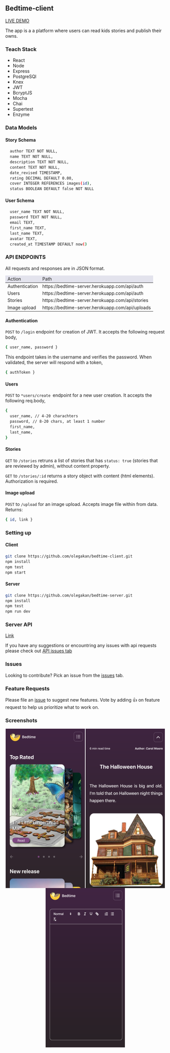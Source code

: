 ## Bedtime-client 
[LIVE DEMO](https://bedtime-app.olegakan5326.now.sh/#/)

The app is a a platform where users can read kids stories and publish their owns.

### Teach Stack
<ul>
  <li>React</li>
  <li>Node</li>
  <li>Express</li>
  <li>PostgreSQl</li>
  <li>Knex</li>
  <li>JWT</li>
  <li>BcryptJS</li>
  <li>Mocha</li>
  <li>Chai</li>
  <li>Supertest</li>
  <li>Enzyme</li>
</ul>

### Data Models

#### Story Schema
```sh
  author TEXT NOT NULL,
  name TEXT NOT NULL,
  description TEXT NOT NULL,
  content TEXT NOT NULL,
  date_revised TIMESTAMP,
  rating DECIMAL DEFAULT 0.00,
  cover INTEGER REFERENCES images(id),
  status BOOLEAN DEFAULT false NOT NULL
```

#### User Schema
```sh
  user_name TEXT NOT NULL,
  password TEXT NOT NULL,
  email TEXT,
  first_name TEXT,
  last_name TEXT,
  avatar TEXT,
  created_at TIMESTAMP DEFAULT now()
```

### API ENDPOINTS
All requests and responses are in JSON format.
<table>
  <thead style='background: rgba(0,0,100,.1'>
    <tr>
      <td>Action</td>
      <td>Path</td>
    </tr>
  </thead>
  <tbody>
    <tr>
      <td>Authentication</td>
      <td>https://bedtime-server.herokuapp.com/api/auth</td>
    </tr>
    <tr>
      <td>Users</td>
      <td>https://bedtime-server.herokuapp.com/api/auth</td>
    </tr>
    <tr>
      <td>Stories</td>
      <td>https://bedtime-server.herokuapp.com/api/stories</td>
    </tr>
    <tr>
      <td>Image upload</td>
      <td>https://bedtime-server.herokuapp.com/api/uploads</td>
    </tr>
  </tbody>
</table>

#### Authentication
`POST` to `/login` endpoint for creation of JWT. It accepts the following request body,

```sh
{ user_name, password }
```

This endpoint takes in the username and verifies the password. When validated, the server will respond with a token,
```sh
{ authToken }
```

#### Users

`POST` to `*users/create `endpoint for a new user creation. It accepts the following req.body,
```sh
{
  user_name, // 4-20 charachters
  password, // 8-20 chars, at least 1 number
  first_name,
  last_name,
}
```

#### Stories
`GET` to `/stories` retruns a list of stories that has `status: true` (stories that are reviewed by admin), without content property.

`GET` to `/stories/:id` returns a story object with content (html elements). Authorization is required.

#### Image upload

`POST` to `/upload` for an image upload. Accepts image file within from data. Returns: 
```sh
{ id, link }
```


### Setting up
#### Client
```sh
git clone https://github.com/olegakan/bedtime-client.git
npm install
npm test
npm start
```
#### Server
```sh
git clone https://github.com/olegakan/bedtime-server.git
npm install
npm test
npm run dev
```

### Server API
[Link](https://github.com/olegakan/bedtime-server)

If you have any suggestions or encountring any issues with api requests please check out [API issues tab](https://github.com/olegakan/bedtime-server/issues)

### Issues

Looking to contribute? Pick an issue from the [issues](https://github.com/olegakan/bedtime-client/issues) tab.

### Feature Requests

Please file an [issue](https://github.com/olegakan/bedtime-client/issues) to suggest new features. Vote by adding 👍 on feature request to help us prioritize what to work on.

### Screenshots

<div style='
  display: flex;
  justify-content: space-around;
  flex-wrap: wrap;
'>
  <img src='./readme/img_1.png' alt='landing page' width='250' height='500'/>
  <img src='./readme/img_2.png' alt='requests page' width='250' height='500'/>
  <img src='./readme/img_3.png' alt='search page' width='250' height='500'/>
</div>
